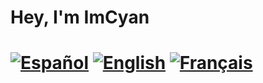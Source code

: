 # Hey, I'm ImCyan
# [![Español](https://custom-icon-badges.demolab.com/badge/Español-000000?style=for-the-badge&logo=translate&logoColor=ffffff)](/README.md) [![English](https://custom-icon-badges.demolab.com/badge/English-000000?style=for-the-badge&logo=translate&logoColor=ffffff)](/README-EN.md) [![Français](https://custom-icon-badges.demolab.com/badge/Français-000000?style=for-the-badge&logo=translate&logoColor=ffffff)](/README-FR.md)
